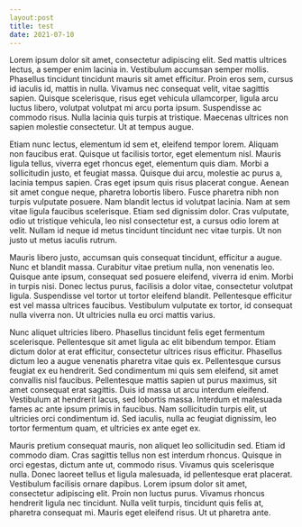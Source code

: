 ```yaml
---
layout:post
title: test
date: 2021-07-10
---
```


<p>Lorem ipsum dolor sit amet, consectetur adipiscing elit. Sed mattis ultrices lectus, a semper enim lacinia in. Vestibulum accumsan semper mollis. Phasellus tincidunt tincidunt mauris sit amet efficitur. Proin eros sem, cursus id iaculis id, mattis in nulla. Vivamus nec consequat velit, vitae sagittis sapien. Quisque scelerisque, risus eget vehicula ullamcorper, ligula arcu luctus libero, volutpat volutpat mi arcu porta ipsum. Suspendisse ac commodo risus. Nulla lacinia quis turpis at tristique. Maecenas ultrices non sapien molestie consectetur. Ut at tempus augue.

Etiam nunc lectus, elementum id sem et, eleifend tempor lorem. Aliquam non faucibus erat. Quisque ut facilisis tortor, eget elementum nisl. Mauris ligula tellus, viverra eget rhoncus eget, elementum quis diam. Morbi a sollicitudin justo, et feugiat massa. Quisque dui arcu, molestie ac purus a, lacinia tempus sapien. Cras eget ipsum quis risus placerat congue. Aenean sit amet congue neque, pharetra lobortis libero. Fusce pharetra nibh non turpis vulputate posuere. Nam blandit lectus id volutpat lacinia. Nam at sem vitae ligula faucibus scelerisque. Etiam sed dignissim dolor. Cras vulputate, odio ut tristique vehicula, leo nisl consectetur est, a cursus odio lorem at velit. Nullam id neque id metus tincidunt tincidunt nec vitae turpis. Ut non justo ut metus iaculis rutrum.

Mauris libero justo, accumsan quis consequat tincidunt, efficitur a augue. Nunc et blandit massa. Curabitur vitae pretium nulla, non venenatis leo. Quisque ante ipsum, consequat sed posuere eleifend, viverra id enim. Morbi in turpis nisi. Donec lectus purus, facilisis a dolor vitae, consectetur volutpat ligula. Suspendisse vel tortor ut tortor eleifend blandit. Pellentesque efficitur est vel massa ultrices faucibus. Vestibulum vulputate ex tortor, id consequat nulla viverra non. Ut ultricies nulla eu orci mattis varius.

Nunc aliquet ultricies libero. Phasellus tincidunt felis eget fermentum scelerisque. Pellentesque sit amet ligula ac elit bibendum tempor. Etiam dictum dolor at erat efficitur, consectetur ultrices risus efficitur. Phasellus dictum leo a augue venenatis pharetra vitae quis ex. Pellentesque cursus feugiat ex eu hendrerit. Sed condimentum mi quis sem eleifend, sit amet convallis nisl faucibus. Pellentesque mattis sapien ut purus maximus, sit amet consequat erat sagittis. Duis id massa ut arcu interdum eleifend. Vestibulum at hendrerit lacus, sed lobortis massa. Interdum et malesuada fames ac ante ipsum primis in faucibus. Nam sollicitudin turpis elit, ut ultricies orci condimentum id. Sed iaculis, nulla ac feugiat dignissim, leo tortor fermentum quam, et ultricies ex ante eget ex.

Mauris pretium consequat mauris, non aliquet leo sollicitudin sed. Etiam id commodo diam. Cras sagittis tellus non est interdum rhoncus. Quisque in orci egestas, dictum ante ut, commodo risus. Vivamus quis scelerisque nulla. Donec laoreet tellus et ligula malesuada, id pellentesque erat placerat. Vestibulum facilisis ornare dapibus. Lorem ipsum dolor sit amet, consectetur adipiscing elit. Proin non luctus purus. Vivamus rhoncus hendrerit ligula nec tincidunt. Nulla velit turpis, tincidunt quis felis at, pharetra consequat mi. Mauris eget eleifend risus. Ut ut pharetra ante.<p/>
